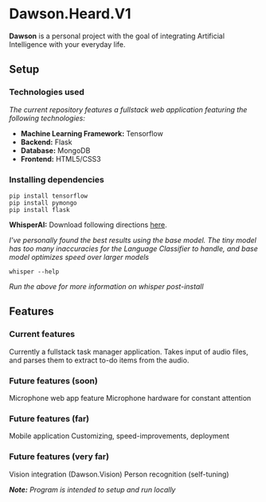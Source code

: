 # Dawson.Heard.V1

**Dawson** is a personal project with the goal of integrating Artificial Intelligence with your everyday life.

## Setup
### Technologies used
*The current repository features a fullstack web application featuring the following technologies:*
+ **Machine Learning Framework:** Tensorflow
+ **Backend:** Flask
+ **Database:** MongoDB
+ **Frontend:** HTML5/CSS3

### Installing dependencies
```
pip install tensorflow
pip install pymongo
pip install flask
```
**WhisperAI:** Download following directions [here](https://github.com/openai/whisper).

*I've personally found the best results using the base model. 
The tiny model has too many inaccuracies for the Language Classifier 
to handle, and base model optimizes speed over larger models*
```
whisper --help
```
*Run the above for more information on whisper post-install*

## Features
### Current features
Currently a fullstack task manager application.
Takes input of audio files, and parses them to extract to-do items from the audio.

### Future features (soon)
Microphone web app feature
Microphone hardware for constant attention

### Future features (far)
Mobile application
Customizing, speed-improvements, deployment

### Future features (very far)
Vision integration (Dawson.Vision)
Person recognition (self-tuning)

***Note:** Program is intended to setup and run locally*
